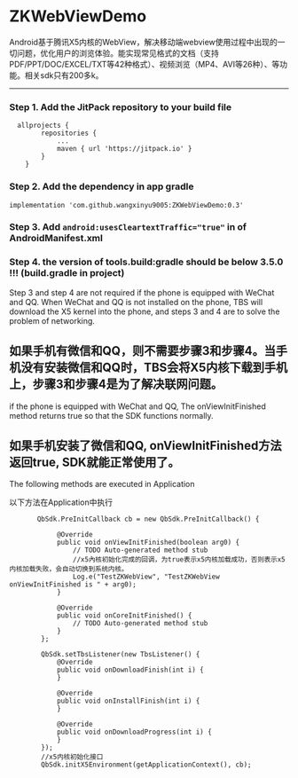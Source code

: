 # ZKWebViewDemo
Android基于腾讯X5内核的WebView，解决移动端webview使用过程中出现的一切问题，优化用户的浏览体验。能实现常见格式的文档（支持PDF/PPT/DOC/EXCEL/TXT等42种格式）、视频浏览（MP4、AVI等26种）、等功能。相关sdk只有200多k。

---

### Step 1. Add the JitPack repository to your build file
```
  allprojects {
		repositories {
			...
			maven { url 'https://jitpack.io' }
		}
	}
```

### Step 2. Add the dependency in app gradle
```
implementation 'com.github.wangxinyu9005:ZKWebViewDemo:0.3'
```

### Step 3. Add `android:usesCleartextTraffic="true"` in <Application> of AndroidManifest.xml

### Step 4. the version of tools.build:gradle should be below 3.5.0 !!! (build.gradle in project)

Step 3 and step 4 are not required if the phone is equipped with WeChat and QQ.
When WeChat and QQ is not installed on the phone, TBS will download the X5 kernel into the phone, and steps 3 and 4 are to solve the problem of networking.

如果手机有微信和QQ，则不需要步骤3和步骤4。当手机没有安装微信和QQ时，TBS会将X5内核下载到手机上，步骤3和步骤4是为了解决联网问题。
---
if the phone is equipped with WeChat and QQ, The onViewInitFinished method returns true so that the SDK functions normally.

如果手机安装了微信和QQ, onViewInitFinished方法返回true, SDK就能正常使用了。
---
The following methods are executed in Application

以下方法在Application中执行
```
       QbSdk.PreInitCallback cb = new QbSdk.PreInitCallback() {

            @Override
            public void onViewInitFinished(boolean arg0) {
                // TODO Auto-generated method stub
                //x5內核初始化完成的回调，为true表示x5内核加载成功，否则表示x5内核加载失败，会自动切换到系统内核。
                Log.e("TestZKWebView", "TestZKWebView onViewInitFinished is " + arg0);
            }

            @Override
            public void onCoreInitFinished() {
                // TODO Auto-generated method stub
            }
        };

        QbSdk.setTbsListener(new TbsListener() {
            @Override
            public void onDownloadFinish(int i) {
            }

            @Override
            public void onInstallFinish(int i) {
            }

            @Override
            public void onDownloadProgress(int i) {
            }
        });
        //x5内核初始化接口
        QbSdk.initX5Environment(getApplicationContext(), cb);
```
